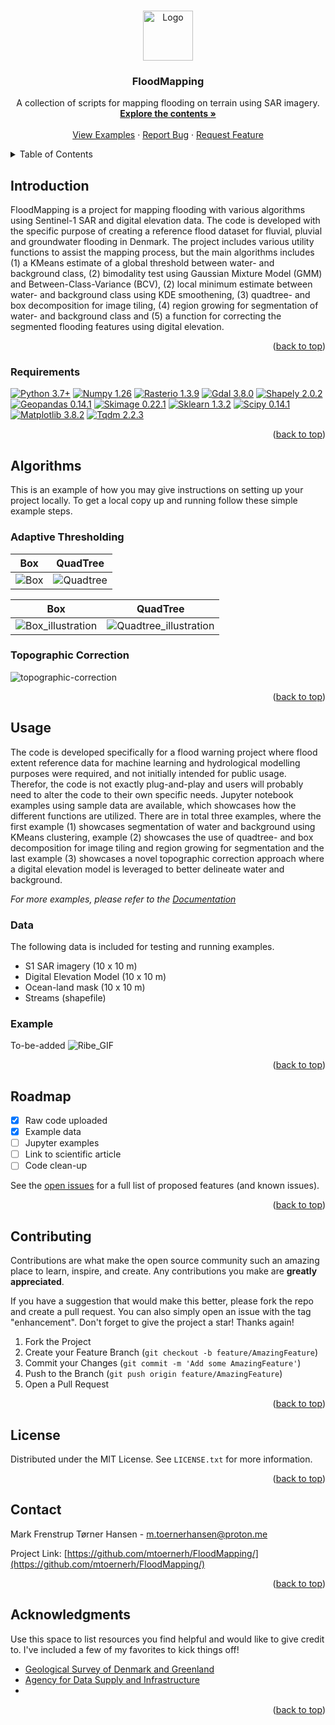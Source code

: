 
<a name="readme-top"></a>
<!--
-->



<!-- PROJECT SHIELDS -->
<!--
*** I'm using markdown "reference style" links for readability.
*** Reference links are enclosed in brackets [ ] instead of parentheses ( ).
*** See the bottom of this document for the declaration of the reference variables
*** for contributors-url, forks-url, etc. This is an optional, concise syntax you may use.
*** https://www.markdownguide.org/basic-syntax/#reference-style-links
-->
<!-- [![Contributors][contributors-shield]][contributors-url]
***[![Forks][forks-shield]][forks-url]
***[![Stargazers][stars-shield]][stars-url]
***[![Issues][issues-shield]][issues-url]
***[![MIT License][license-shield]][license-url]
***[![LinkedIn][linkedin-shield]][linkedin-url]
<!--

<!-- PROJECT LOGO -->
<br />
<div align="center">
  <a href="https://github.com/mtoernerh/FloodMapping">
    <img src="images/logo.svg" alt="Logo" width="80" height="80">
  </a>

  <h3 align="center">FloodMapping</h3>

  <p align="center">
    A collection of scripts for mapping flooding on terrain using SAR imagery.
    <br />
    <a href="https://github.com/mtoernerh"><strong>Explore the contents »</strong></a>
    <br />
    <br />
    <a href="https://github.com/mtoernerh/FloodMapping/Examples">View Examples</a>
    ·
    <a href="https://github.com/mtoernerh/FloodMapping/issues">Report Bug</a>
    ·
    <a href="https://github.com/mtoernerh/FloodMapping/issues">Request Feature</a>
  </p>
</div>



<!-- TABLE OF CONTENTS -->
<details>
  <summary>Table of Contents</summary>
  <ol>
    <li>
      <a href="#introduction">Introduction</a>
      <ul>
        <li><a href="#requirements">Requirements</a></li>
      </ul>
    </li>
    <li>
      <a href="#Algorithms">Algorithms</a>
      <ul>
        <li><a href="#adaptive-thresholding">Adaptive Thresholding</a></li>
        <li><a href="#topographic-correction">Topographic Correction</a></li>
      </ul>
    </li>
    <li><a href="#usage">Usage</a></li>
    <li><a href="#roadmap">Roadmap</a></li>
    <li><a href="#contributing">Contributing</a></li>
    <li><a href="#license">License</a></li>
    <li><a href="#contact">Contact</a></li>
    <li><a href="#acknowledgments">Acknowledgments</a></li>
  </ol>
</details>



<!-- Introduction -->
## Introduction

FloodMapping is a project for mapping flooding with various algorithms using Sentinel-1 SAR and digital elevation data. The code is developed with the specific purpose of creating a reference flood dataset for fluvial, pluvial and groundwater flooding in Denmark. The project includes various utility functions to assist the mapping process, but the main algorithms includes (1) a KMeans estimate of a global threshold between water- and background class, (2) bimodality test using Gaussian Mixture Model (GMM) and Between-Class-Variance (BCV), (2) local minimum estimate  between water- and background class using KDE smoothening, (3) quadtree- and box decomposition for image tiling, (4) region growing for segmentation of water- and background class and (5) a function for correcting the segmented flooding features using digital elevation.

<p align="right">(<a href="#readme-top">back to top</a>)</p>



### Requirements

[![Python 3.7+](https://img.shields.io/badge/Python-3.7+-blue.svg)](https://www.python.org/downloads/release/python-376/)
[![Numpy 1.26](https://img.shields.io/badge/numpy-1.26-blue.svg?logo=numpy)](https://numpy.org/devdocs/index.html) 
[![Rasterio 1.3.9](https://img.shields.io/badge/rasterio-1.3.9%20-blue.svg?logo=rasterio)](https://rasterio.readthedocs.io/en/stable/index.html) 
[![Gdal 3.8.0](https://img.shields.io/badge/gdal-3.8.0%20-blue.svg?logo=gdal)](https://gdal.org/index.html)
[![Shapely 2.0.2](https://img.shields.io/badge/shapely-2.0.2%20-blue.svg?logo=shapely)](https://shapely.readthedocs.io/en/stable/manual.html)
[![Geopandas 0.14.1](https://img.shields.io/badge/geopandas-0.14.1-blue.svg?logo=pandas)](https://geopandas.org/en/stable/)
[![Skimage 0.22.1](https://img.shields.io/badge/skimage-0.22.0-blue.svg?logo=scikit-image)](https://scikit-image.org/)
[![Sklearn 1.3.2](https://img.shields.io/badge/sklearn-1.3.2-blue.svg?logo=scikit-learn)](https://scikit-learn.org/stable/)
[![Scipy 0.14.1](https://img.shields.io/badge/scipy-1.11.4-blue.svg?logo=scipy)](https://scipy.org/)
[![Matplotlib 3.8.2](https://img.shields.io/badge/matplotlib-3.8.2-blue.svg?logo=matplotlib)](https://matplotlib.org/)
[![Tqdm 2.2.3](https://img.shields.io/badge/tqdm-2.2.3-blue.svg?logo=tqdm)](https://tqdm.github.io/)
<p align="right">(<a href="#readme-top">back to top</a>)</p>
<!-- GETTING STARTED -->

## Algorithms

This is an example of how you may give instructions on setting up your project locally.
To get a local copy up and running follow these simple example steps.

### Adaptive Thresholding


Box             |  QuadTree
:-------------------------:|:-------------------------:
![Box](images/box.svg) |  ![Quadtree](images/quadtree.svg)

Box             |  QuadTree
:-------------------------:|:-------------------------:
![Box_illustration](images/box_illustration.svg) |  ![Quadtree_illustration](images/quadtree_illustration.svg)

### Topographic Correction

![topographic-correction](images/topographic_correction.svg)

<p align="right">(<a href="#readme-top">back to top</a>)</p>



<!-- USAGE EXAMPLES -->
## Usage

The code is developed specifically for a flood warning project where flood extent reference data for machine learning and hydrological modelling purposes were required, and not initially intended for public usage. Therefor, the code is not exactly plug-and-play and users will probably need to alter the code to their own specific needs. Jupyter notebook examples using sample data are available, which showcases how the different functions are utilized. There are in total three examples, where the first example (1) showcases segmentation of water and background using KMeans clustering, example (2) showcases the use of quadtree- and box decomposition for image tiling and region growing for segmentation and the last example (3) showcases a novel topographic correction approach where a digital elevation model is leveraged to better delineate water and background.

_For more examples, please refer to the [Documentation](https://github.com/mtoernerh/FloodMapping/examples)_

### Data
The following data is included for testing and running examples.
* S1 SAR imagery (10 x 10 m)
* Digital Elevation Model (10 x 10 m)
* Ocean-land mask (10 x 10 m)
* Streams (shapefile)
### Example
To-be-added
![Ribe_GIF](images/ribe_flooding.gif)
<p align="right">(<a href="#readme-top">back to top</a>)</p>



<!-- ROADMAP -->
## Roadmap

- [x] Raw code uploaded
- [x] Example data
- [ ] Jupyter examples
- [ ] Link to scientific article
- [ ] Code clean-up

See the [open issues](https://github.com/othneildrew/Best-README-Template/issues) for a full list of proposed features (and known issues).

<p align="right">(<a href="#readme-top">back to top</a>)</p>



<!-- CONTRIBUTING -->
## Contributing

Contributions are what make the open source community such an amazing place to learn, inspire, and create. Any contributions you make are **greatly appreciated**.

If you have a suggestion that would make this better, please fork the repo and create a pull request. You can also simply open an issue with the tag "enhancement".
Don't forget to give the project a star! Thanks again!

1. Fork the Project
2. Create your Feature Branch (`git checkout -b feature/AmazingFeature`)
3. Commit your Changes (`git commit -m 'Add some AmazingFeature'`)
4. Push to the Branch (`git push origin feature/AmazingFeature`)
5. Open a Pull Request

<p align="right">(<a href="#readme-top">back to top</a>)</p>



<!-- LICENSE -->
## License

Distributed under the MIT License. See `LICENSE.txt` for more information.

<p align="right">(<a href="#readme-top">back to top</a>)</p>



<!-- CONTACT -->
## Contact

Mark Frenstrup Tørner Hansen - m.toernerhansen@proton.me

Project Link: [https://github.com/mtoernerh/FloodMapping/](https://github.com/mtoernerh/FloodMapping/)

<p align="right">(<a href="#readme-top">back to top</a>)</p>



<!-- ACKNOWLEDGMENTS -->
## Acknowledgments

Use this space to list resources you find helpful and would like to give credit to. I've included a few of my favorites to kick things off!

* [Geological Survey of Denmark and Greenland](https://eng.geus.dk/)
* [Agency for Data Supply and Infrastructure](https://eng.sdfi.dk/)
* 
<p align="right">(<a href="#readme-top">back to top</a>)</p>



<!-- MARKDOWN LINKS & IMAGES -->
<!-- https://www.markdownguide.org/basic-syntax/#reference-style-links -->
[contributors-shield]: https://img.shields.io/github/contributors/othneildrew/Best-README-Template.svg?style=for-the-badge
[contributors-url]: https://github.com/mtoernerh/FloodMapping/graphs/contributors
[forks-shield]: https://img.shields.io/github/forks/othneildrew/Best-README-Template.svg?style=for-the-badge
[forks-url]: https://github.com/mtoernerh/FloodMapping/network/members
[stars-shield]: https://img.shields.io/github/stars/othneildrew/Best-README-Template.svg?style=for-the-badge
[stars-url]: https://github.com/mtoernerh/FloodMapping/
[issues-shield]: https://img.shields.io/github/issues/othneildrew/Best-README-Template.svg?style=for-the-badge
[issues-url]: https://github.com/mtoernerh/FloodMapping/issues
[license-shield]: https://img.shields.io/github/license/othneildrew/Best-README-Template.svg?style=for-the-badge
[license-url]: https://github.com/othneildrew/Best-README-Template/blob/master/LICENSE.txt
[linkedin-shield]: https://img.shields.io/badge/-LinkedIn-black.svg?style=for-the-badge&logo=linkedin&colorB=555
[linkedin-url]: https://linkedin.com/in/mark-hansen-b0267312b
[product-screenshot]: images/screenshot.png
[Next.js]: https://img.shields.io/badge/next.js-000000?style=for-the-badge&logo=nextdotjs&logoColor=white
[Next-url]: https://nextjs.org/
[React.js]: https://img.shields.io/badge/React-20232A?style=for-the-badge&logo=react&logoColor=61DAFB
[React-url]: https://reactjs.org/
[Vue.js]: https://img.shields.io/badge/Vue.js-35495E?style=for-the-badge&logo=vuedotjs&logoColor=4FC08D
[Vue-url]: https://vuejs.org/
[Angular.io]: https://img.shields.io/badge/Angular-DD0031?style=for-the-badge&logo=angular&logoColor=white
[Angular-url]: https://angular.io/
[Svelte.dev]: https://img.shields.io/badge/Svelte-4A4A55?style=for-the-badge&logo=svelte&logoColor=FF3E00
[Svelte-url]: https://svelte.dev/
[Laravel.com]: https://img.shields.io/badge/Laravel-FF2D20?style=for-the-badge&logo=laravel&logoColor=white
[Laravel-url]: https://laravel.com
[Bootstrap.com]: https://img.shields.io/badge/Bootstrap-563D7C?style=for-the-badge&logo=bootstrap&logoColor=white
[Bootstrap-url]: https://getbootstrap.com
[JQuery.com]: https://img.shields.io/badge/jQuery-0769AD?style=for-the-badge&logo=jquery&logoColor=white
[JQuery-url]: https://jquery.com 
[box]: https://github.com/mtoernerh/FloodMapping/images/box.svg
[quadtree]: https://github.com/mtoernerh/FloodMapping/images/quadtree.svg
[box_illustration]: https://github.com/mtoernerh/FloodMapping/images/box__illustration.svg
[quadtree_illustration]: https://github.com/mtoernerh/FloodMapping/images/quadtree__illustration.svg
[Ribe_GIF]: https://github.com/mtoernerh/FloodMapping/images/ribe_flooding.gif
